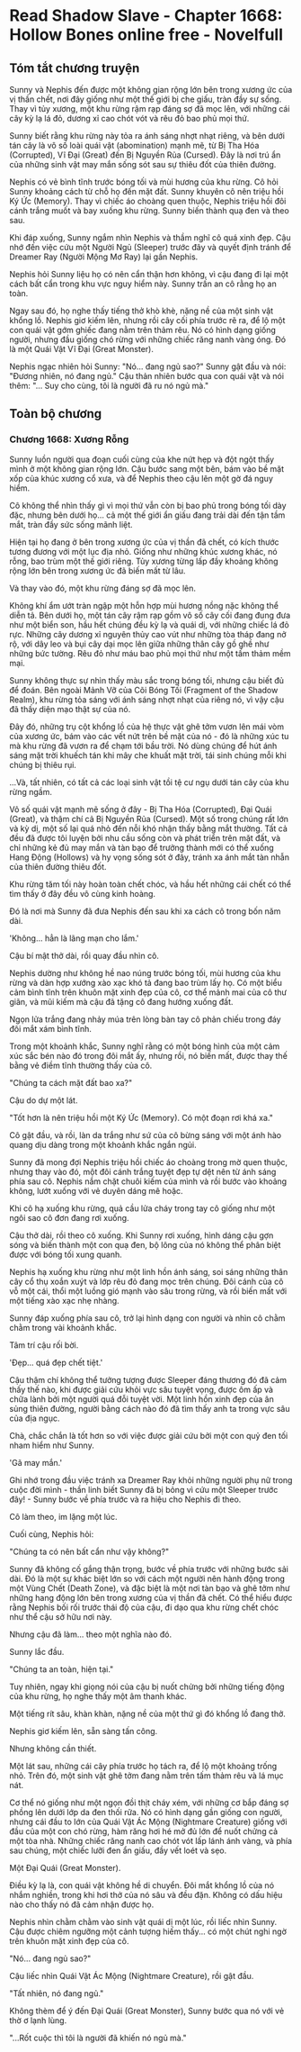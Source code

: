 # Read Shadow Slave - Chapter 1668: Hollow Bones online free - Novelfull

## Tóm tắt chương truyện

Sunny và Nephis đến được một không gian rộng lớn bên trong xương ức của vị thần chết, nơi đây giống như một thế giới bị che giấu, tràn đầy sự sống. Thay vì tủy xương, một khu rừng rậm rạp đáng sợ đã mọc lên, với những cái cây kỳ lạ lá đỏ, dương xỉ cao chót vót và rêu đỏ bao phủ mọi thứ.

Sunny biết rằng khu rừng này tỏa ra ánh sáng nhợt nhạt riêng, và bên dưới tán cây là vô số loài quái vật (abomination) mạnh mẽ, từ Bị Tha Hóa (Corrupted), Vĩ Đại (Great) đến Bị Nguyền Rủa (Cursed). Đây là nơi trú ẩn của những sinh vật may mắn sống sót sau sự thiêu đốt của thiên đường.

Nephis có vẻ bình tĩnh trước bóng tối và mùi hương của khu rừng. Cô hỏi Sunny khoảng cách từ chỗ họ đến mặt đất. Sunny khuyên cô nên triệu hồi Ký Ức (Memory). Thay vì chiếc áo choàng quen thuộc, Nephis triệu hồi đôi cánh trắng muốt và bay xuống khu rừng. Sunny biến thành quạ đen và theo sau.

Khi đáp xuống, Sunny ngắm nhìn Nephis và thầm nghĩ cô quá xinh đẹp. Cậu nhớ đến việc cứu một Người Ngủ (Sleeper) trước đây và quyết định tránh để Dreamer Ray (Người Mộng Mơ Ray) lại gần Nephis.

Nephis hỏi Sunny liệu họ có nên cẩn thận hơn không, vì cậu đang đi lại một cách bất cẩn trong khu vực nguy hiểm này. Sunny trấn an cô rằng họ an toàn.

Ngay sau đó, họ nghe thấy tiếng thở khò khè, nặng nề của một sinh vật khổng lồ. Nephis giơ kiếm lên, nhưng rồi cây cối phía trước rẽ ra, để lộ một con quái vật gớm ghiếc đang nằm trên thảm rêu. Nó có hình dạng giống người, nhưng đầu giống chó rừng với những chiếc răng nanh vàng óng. Đó là một Quái Vật Vĩ Đại (Great Monster).

Nephis ngạc nhiên hỏi Sunny: "Nó... đang ngủ sao?" Sunny gật đầu và nói: "Đương nhiên, nó đang ngủ." Cậu thản nhiên bước qua con quái vật và nói thêm: "... Suy cho cùng, tôi là người đã ru nó ngủ mà."

## Toàn bộ chương

### Chương 1668: Xương Rỗng

Sunny luồn người qua đoạn cuối cùng của khe nứt hẹp và đột ngột thấy mình ở một không gian rộng lớn. Cậu bước sang một bên, bám vào bề mặt xốp của khúc xương cổ xưa, và để Nephis theo cậu lên một gờ đá nguy hiểm.

Cô không thể nhìn thấy gì vì mọi thứ vẫn còn bị bao phủ trong bóng tối dày đặc, nhưng bên dưới họ... cả một thế giới ẩn giấu đang trải dài đến tận tầm mắt, tràn đầy sức sống mãnh liệt.

Hiện tại họ đang ở bên trong xương ức của vị thần đã chết, có kích thước tương đương với một lục địa nhỏ. Giống như những khúc xương khác, nó rỗng, bao trùm một thế giới riêng. Tủy xương từng lấp đầy khoảng không rộng lớn bên trong xương ức đã biến mất từ lâu.

Và thay vào đó, một khu rừng đáng sợ đã mọc lên.

Không khí ẩm ướt tràn ngập một hỗn hợp mùi hương nồng nặc không thể diễn tả. Bên dưới họ, một tán cây rậm rạp gồm vô số cây cối đang đung đưa như một biển son, hầu hết chúng đều kỳ lạ và quái dị, với những chiếc lá đỏ rực. Những cây dương xỉ nguyên thủy cao vút như những tòa tháp đang nở rộ, với dây leo và bụi cây dại mọc lên giữa những thân cây gồ ghề như những bức tường. Rêu đỏ như máu bao phủ mọi thứ như một tấm thảm mềm mại.

Sunny không thực sự nhìn thấy màu sắc trong bóng tối, nhưng cậu biết đủ để đoán. Bên ngoài Mảnh Vỡ của Cõi Bóng Tối (Fragment of the Shadow Realm), khu rừng tỏa sáng với ánh sáng nhợt nhạt của riêng nó, vì vậy cậu đã thấy diện mạo thật sự của nó.

Đây đó, những trụ cột khổng lồ của hệ thực vật ghê tởm vươn lên mái vòm của xương ức, bám vào các vết nứt trên bề mặt của nó - đó là những xúc tu mà khu rừng đã vươn ra để chạm tới bầu trời. Nó dùng chúng để hút ánh sáng mặt trời khuếch tán khi mây che khuất mặt trời, tái sinh chúng mỗi khi chúng bị thiêu rụi.

...Và, tất nhiên, có tất cả các loại sinh vật tồi tệ cư ngụ dưới tán cây của khu rừng ngầm.

Vô số quái vật mạnh mẽ sống ở đây - Bị Tha Hóa (Corrupted), Đại Quái (Great), và thậm chí cả Bị Nguyền Rủa (Cursed). Một số trong chúng rất lớn và kỳ dị, một số lại quá nhỏ đến nỗi khó nhận thấy bằng mắt thường. Tất cả đều đã được tôi luyện bởi nhu cầu sống còn và phát triển trên mặt đất, và chỉ những kẻ đủ may mắn và tàn bạo để trưởng thành mới có thể xuống Hang Động (Hollows) và hy vọng sống sót ở đây, tránh xa ánh mắt tàn nhẫn của thiên đường thiêu đốt.

Khu rừng tăm tối này hoàn toàn chết chóc, và hầu hết những cái chết có thể tìm thấy ở đây đều vô cùng kinh hoàng.

Đó là nơi mà Sunny đã đưa Nephis đến sau khi xa cách cô trong bốn năm dài.

'Không... hẳn là lãng mạn cho lắm.'

Cậu bí mật thở dài, rồi quay đầu nhìn cô.

Nephis dường như không hề nao núng trước bóng tối, mùi hương của khu rừng và dàn hợp xướng xào xạc khó tả đang bao trùm lấy họ. Có một biểu cảm bình tĩnh trên khuôn mặt xinh đẹp của cô, cơ thể mảnh mai của cô thư giãn, và mũi kiếm mà cậu đã tặng cô đang hướng xuống đất.

Ngọn lửa trắng đang nhảy múa trên lòng bàn tay cô phản chiếu trong đáy đôi mắt xám bình tĩnh.

Trong một khoảnh khắc, Sunny nghĩ rằng có một bóng hình của một cảm xúc sắc bén nào đó trong đôi mắt ấy, nhưng rồi, nó biến mất, được thay thế bằng vẻ điềm tĩnh thường thấy của cô.

"Chúng ta cách mặt đất bao xa?"

Cậu do dự một lát.

"Tốt hơn là nên triệu hồi một Ký Ức (Memory). Có một đoạn rơi khá xa."

Cô gật đầu, và rồi, làn da trắng như sứ của cô bừng sáng với một ánh hào quang dịu dàng trong một khoảnh khắc ngắn ngủi.

Sunny đã mong đợi Nephis triệu hồi chiếc áo choàng trong mờ quen thuộc, nhưng thay vào đó, một đôi cánh trắng tuyệt đẹp tự dệt nên từ ánh sáng phía sau cô. Nephis nắm chặt chuôi kiếm của mình và rồi bước vào khoảng không, lướt xuống với vẻ duyên dáng mê hoặc.

Khi cô hạ xuống khu rừng, quả cầu lửa cháy trong tay cô giống như một ngôi sao cô đơn đang rơi xuống.

Cậu thở dài, rồi theo cô xuống. Khi Sunny rơi xuống, hình dáng cậu gợn sóng và biến thành một con quạ đen, bộ lông của nó không thể phân biệt được với bóng tối xung quanh.

Nephis hạ xuống khu rừng như một linh hồn ánh sáng, soi sáng những thân cây cổ thụ xoắn xuýt và lớp rêu đỏ đang mọc trên chúng. Đôi cánh của cô vỗ một cái, thổi một luồng gió mạnh vào sâu trong rừng, và rồi biến mất với một tiếng xào xạc nhẹ nhàng.

Sunny đáp xuống phía sau cô, trở lại hình dạng con người và nhìn cô chằm chằm trong vài khoảnh khắc.

Tâm trí cậu rối bời.

'Đẹp... quá đẹp chết tiệt.'

Cậu thậm chí không thể tưởng tượng được Sleeper đáng thương đó đã cảm thấy thế nào, khi được giải cứu khỏi vực sâu tuyệt vọng, được ôm ấp và chữa lành bởi một người quá đỗi tuyệt vời. Một linh hồn xinh đẹp của ân sủng thiên đường, người bằng cách nào đó đã tìm thấy anh ta trong vực sâu của địa ngục.

Chà, chắc chắn là tốt hơn so với việc được giải cứu bởi một con quỷ đen tối nham hiểm như Sunny.

'Gã may mắn.'

Ghi nhớ trong đầu việc tránh xa Dreamer Ray khỏi những người phụ nữ trong cuộc đời mình - thần linh biết Sunny đã bị bỏng vì cứu một Sleeper trước đây! - Sunny bước về phía trước và ra hiệu cho Nephis đi theo.

Cô làm theo, im lặng một lúc.

Cuối cùng, Nephis hỏi:

"Chúng ta có nên bất cẩn như vậy không?"

Sunny đã không cố gắng thận trọng, bước về phía trước với những bước sải dài. Đó là một sự khác biệt lớn so với cách một người nên hành động trong một Vùng Chết (Death Zone), và đặc biệt là một nơi tàn bạo và ghê tởm như những hang động lớn bên trong xương của vị thần đã chết. Có thể hiểu được rằng Nephis bối rối trước thái độ của cậu, đi dạo qua khu rừng chết chóc như thể cậu sở hữu nơi này.

Nhưng cậu đã làm... theo một nghĩa nào đó.

Sunny lắc đầu.

"Chúng ta an toàn, hiện tại."

Tuy nhiên, ngay khi giọng nói của cậu bị nuốt chửng bởi những tiếng động của khu rừng, họ nghe thấy một âm thanh khác.

Một tiếng rít sâu, khàn khàn, nặng nề của một thứ gì đó khổng lồ đang thở.

Nephis giơ kiếm lên, sẵn sàng tấn công.

Nhưng không cần thiết.

Một lát sau, những cái cây phía trước họ tách ra, để lộ một khoảng trống nhỏ. Trên đó, một sinh vật ghê tởm đang nằm trên tấm thảm rêu và lá mục nát.

Cơ thể nó giống như một ngọn đồi thịt cháy xém, với những cơ bắp đáng sợ phồng lên dưới lớp da đen thối rữa. Nó có hình dạng gần giống con người, nhưng cái đầu to lớn của Quái Vật Ác Mộng (Nightmare Creature) giống với đầu của một con chó rừng, hàm răng hơi hé mở đủ lớn để nuốt chửng cả một tòa nhà. Những chiếc răng nanh cao chót vót lấp lánh ánh vàng, và phía sau chúng, một chiếc lưỡi đen ẩn giấu, đầy vết loét và sẹo.

Một Đại Quái (Great Monster).

Điều kỳ lạ là, con quái vật không hề di chuyển. Đôi mắt khổng lồ của nó nhắm nghiền, trong khi hơi thở của nó sâu và đều đặn. Không có dấu hiệu nào cho thấy nó đã cảm nhận được họ.

Nephis nhìn chằm chằm vào sinh vật quái dị một lúc, rồi liếc nhìn Sunny. Cậu được chiêm ngưỡng một cảnh tượng hiếm thấy... có một chút nghi ngờ trên khuôn mặt xinh đẹp của cô.

"Nó... đang ngủ sao?"

Cậu liếc nhìn Quái Vật Ác Mộng (Nightmare Creature), rồi gật đầu.

"Tất nhiên, nó đang ngủ."

Không thèm để ý đến Đại Quái (Great Monster), Sunny bước qua nó với vẻ thờ ơ lạnh lùng.

"...Rốt cuộc thì tôi là người đã khiến nó ngủ mà."